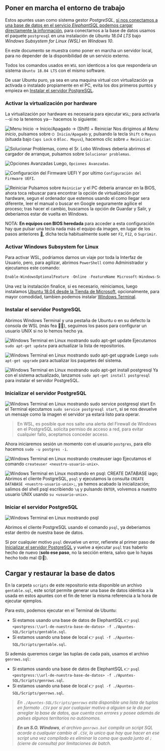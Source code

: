## Poner en marcha el entorno de trabajo
Estos apuntes usan como sistema gestor *PostgreSQL*, [si nos conectamos a una base de datos en el servicio *ElephantSQL* podemos cargar directamente la información](#Cargar-y-restaurar-la-base-de-datos), para conectarnos a la base de datos usamos el paquete `postgresql` en una instalación de *Ubuntu 18.04 LTS* bajo *Windows Subsystem for Linux (WSL)* en *Windows 10*.

En este documento se muestra como poner en marcha un servidor local, para no depender de la disponibilidad de un servicio externo.

Todos los comandos usados en `WSL` son identicos a los que responderia un sistema `Ubuntu 18.04 LTS` con el mismo software. 

De usar Ubuntu puro, ya sea en una maquina virtual con virtualización ya activada o instalado propiamente en el PC, evita los dos primeros puntos y empieza en [Instalar el servidor PostgreSQL](#instalar-el-servidor-postgresql).


### Activar la virtualización por hardware
La virtualización por hardware es necesaria para ejecutar `WSL`; para activarla --si no la tenemos ya-- hacemos lo siguiente:

![Menu Inicio -> Inicio/Apagado -> (Shift) + Reiniciar](./README_imgs/1_1.png?raw=true)
Nos dirigimos al *Menu inicio*, pulsamos sobre `⏻ Inicio/Apagado` y, pulsando la tecla `Shift` o `Mayus` (situada bajo `Caps Lock` o `Bloc. Mayus`), hacemos clic sobre `↺ Reiniciar`.

![Solucionar Problemas, como el Sr. Lobo](./README_imgs/1_2.png?raw=true)
Windows deberia abrirnos el cargador de arranque, pulsamos sobre `Solucionar problemas`. 

![Opciones Avanzadas](./README_imgs/1_3.png?raw=true)
Luego, `Opciones Avanzadas`.

![Configuración del Firmware UEFI](./README_imgs/1_4.png?raw=true)
Y por ultimo `Configuración del Firmware UEFI`. 

![Reiniciar](./README_imgs/1_5.png?raw=true)
Pulsamos sobre `Reiniciar` y el PC deberia arrancar en la BIOS, ahora toca rebuscar para encontrar la opción de virtualización por hardware, segun el ordenador que estemos usando el como llegar sera diferente, leer el manual o buscar en Google seguramente agilice el proceso; tras hacer el cambio, buscamos la opción de Guardar y Salir, y deberiamos estar de vuelta en Windows.

NOTA: **En equipos con BIOS heredada** para acceder a esta configuración hay que pulsar una tecla nada más el equipo da imagen, en lugar de los pasos anteriores [💩](https://www.google.com/search?q=uefi+memes&tbm=isch), dicha tecla habitualmente suele ser `F2`, `F12`, o `Suprimir`.

### Activar Windows Subsystem for Linux
Para activar WSL, podriamos darnos un viaje por toda la Interfaz de Usuario, pero, para agilizar, abrimos `PowerShell` como Administrador y ejecutamos este comando:

```powershell
Enable-WindowsOptionalFeature -Online -FeatureName Microsoft-Windows-Subsystem-Linux
```

Una vez la instalación finalice, si es necesario, reiniciamos, luego instalamos [Ubuntu 18.04 desde la Tienda de Microsoft](https://www.microsoft.com/store/apps/9N9TNGVNDL3Q), opcionalmente, para mayor comodidad, tambien podemos instalar [Windows Terminal](https://aka.ms/windowsterminal).

### Instalar el servidor PostgreSQL
Abrimos Windows Terminal y una pestaña de Ubuntu o en su defecto la consola de WSL (más fea 👨‍💻), seguimos los pasos para configurar un usuario UNIX si no lo hemos hecho ya. 

![Windows Terminal en Linux mostrando sudo apt-get update](./README_imgs/2_0.PNG?raw=true)
Ejecutamos ```sudo apt-get update``` para actualizar la lista de repositorios.

![Windows Terminal en Linux mostrando sudo apt-get upgrade](./README_imgs/2_1.PNG?raw=true)
Luego ```sudo apt-get upgrade``` para actualizar los paquetes del sistema.

![Windows Terminal en Linux mostrando sudo apt-get install postgresql](./README_imgs/2_2.PNG?raw=true)
Ya con el sistema actualizado, lanzamos ```sudo apt-get install postgresql``` para instalar el servidor PostgreSQL.

### Inicializar el servidor PostgreSQL
![Windows Terminal en Linux mostrando sudo service postgresql start](./README_imgs/2_3.PNG?raw=true)
En el Terminal ejecutamos `sudo service postgresql start`, si se nos devuelve un mensaje como la imagen el servidor ya estará listo para operar.

> En WSL, es posible que nos salte una alerta del Firewall de Windows en el PostgreSQL solicita permiso de acceso a red, para evitar cualquier fallo, aceptamos conceder acceso.

Ahora iniciaremos sesión un momento con el usuario `postgres`, para ello hacemos `sudo -u postgres -i`.

![Windows Terminal en Linux mostrando createuser iago](./README_imgs/2_5.PNG?raw=true)
Ejecutamos el comando `createuser <neustro-usuario-unix>`.

![Windows Terminal en Linux mostrando en psql: CREATE DATABASE iago;](./README_imgs/2_6.PNG?raw=true)
Abrimos el cliente PostgreSQL, `psql` y ejecutamos la consulta ```CREATE DATABASE <nuestro-usuario-unix>;```, ya hemos acabado la inicialización; salimos del shell psql escribiendo `\q` y pulsando `ENTER`, volvemos a nuestro usuario UNIX usando `su <usuario-unix>`.

### Iniciar el servidor PostgreSQL
![Windows Terminal en Linux mostrando psql](./README_imgs/2_7.PNG?raw=true)

Abrimos el cliente PostgreSQL usando el comando `psql`, ya deberiamos estar dentro de nuestra base de datos.

Si por cualquier motivo `psql` devuelve un error, refierete al primer paso de [Inicializar el servidor PostgreSQL](#inicializar-el-servidor-postgresql) y vuelve a ejecutar `psql` tras haberlo hecho de nuevo (**solo ese paso**, no la sección entera, salvo que lo hayas hecho todo mal 😡🔫).

## Cargar y restaurar la base de datos
En la carpeta `scripts` de este repositorio esta disponible un archivo `gentable.sql`, este script permite generar una base de datos idéntica a la usada en estos apuntes con el fin de tener la misma referencia a la hora de ejecutar ejemplos.

Para esto, podemos ejecutar en el Terminal de Ubuntu: 

- Si estamos usando una base de datos de ElephantSQL 👉 `psql <postgress:\\url-de-nuestra-base-de-datos> -f ./Apuntes-SQL/Scripts/gentable.sql`.
- Si estamos usando una base de local 👉 `psql -f ./Apuntes-SQL/Scripts/gentable.sql`.

Si además queremos cargar las tuplas de cada país, usamos el archivo `genrows.sql`:

- Si estamos usando una base de datos de ElephantSQL 👉 `psql <postgress:\\url-de-nuestra-base-de-datos> -f ./Apuntes-SQL/Scripts/genrows.sql`.
- Si estamos usando una base de local 👉 `psql -f ./Apuntes-SQL/Scripts/genrows.sql`.

> *En `./Apuntes-SQL/Scripts/genrows` esta disponible una lista de tuplas en formato `.CSV` por si por cualquier motivo a alguien se le da por arreglar la base de datos, que cuenta con errores y posee además de países algunos territorios no autónomos.*

> ***En un S.O. Windows**, el archivo `genrows.bat` compila un script SQL acorde a cualquier cambio al `.CSV`, lo unico que hay que hacer en ese script una vez compilado es eliminar la coma que queda junto al `;` (cierre de consulta) por limitaciones de batch.*